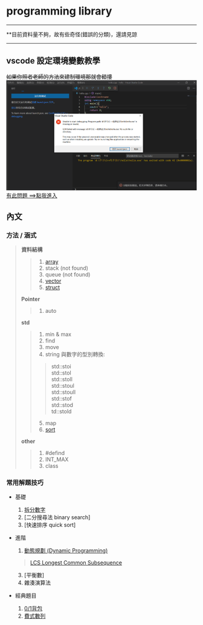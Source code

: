 # programming library
***
**目前資料量不夠，故有些奇怪(錯誤的分類)，還請見諒  
***
## vscode 設定環境變數教學
~~如果你照者老師的方法來建制環境那就會錯摟~~
![](https://github.com/archie0732/c-library/blob/main/picture/7910c5fbe1179a6b0f861f17088a2ab1.png)   
  [有此問題 ==>點我進入](https://hackmd.io/Ui1zThJ8RsyKKWaZaHbh0Q?view)
## 內文 

### 方法 / 涵式
>**資料結構**
> >1. [array](https://mycollegenotebook.medium.com/c%E8%AA%9E%E8%A8%80%E7%AD%86%E8%A8%98-%E9%99%A3%E5%88%97-array-99c459bb114d)
> >1. stack (not found)
> >2. queue (not found)
> >3. [vector](https://github.com/archie0732/c-library/blob/main/array/vector/README.md)
> >4. [struct](https://github.com/archie0732/c-library/blob/main/array/struct.md)  
> >     
>**Pointer**
> >1. auto
> >
>**std**
> >1. min & max
> >2. find
> >3. move
> >4. string 與數字的型別轉換:
> > > std::stoi   
> > > std::stol  
> > > std::stoll   
> > > std::stoul   
> > > std::stoull  
> > > std::stof   
> > > std::stod  
> > > td::stold
> > >
> >5. map
> >6. [sort](https://github.com/archie0732/c-library/blob/main/std%3A%3A/sort.md)
> >    
>**other**
> > 1. #defind
> > 2. INT_MAX
> > 3. class
### 常用解題技巧
* 基礎  
  1. [拆分數字](https://github.com/archie0732/c-library/blob/main/slove/separation-integer.md)
  2. [二分搜尋法 binary search]
  4. [快速排序 quick sort]
* 進階  
  1. [動態規劃 (Dynamic Programming)](https://github.com/archie0732/c-library/blob/main/algorithm/Dynamic%20Programming.md)
   >[LCS Longest Common Subsequence ]()
  3. [平衡數]
  5. 雜湊演算法
  
 
* 經典題目
  1. [0/1背包]()
  2. [費式數列]()

